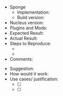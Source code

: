 <!--
    Anything in <!-- and -> are comments and will not appear in the submitted issue.

    Note:
        This template is just a suggestion for the layout for your report.
        As a general rule this template should be followed, but feel free to modify it according to your situation.
        However it is important that you provide as much detail as you can possibly provide so that we can address the
        issue with minimal fuss.
-->

<!--
    This section is only for Bug Reports
-->
* Sponge
    * Implementation: <!-- SpongeForge or SpongeVanilla -->
    * Build version: <!-- Find the build number using /sponge version -->
* Nucleus version: <!-- Find the version using /sponge plugins Nucleus -->
* Plugins and Mods: <!-- Plugins and Mods installed on the server, use /sponge plugins to ensure to list all of them -->
* Expected Result: <!-- What you expected -->
* Actual Result: <!-- What actually happened -->
* Steps to Reproduce:
    * <!-- How can we replicate the problem -->
    * <!-- -->
* Comments: <!-- Anything else you want to add. Maybe any logs(use pastebin or gists), media -->

<!--
    This section is only for Feature Requests
-->
* Suggestion:
* How would it work: <!-- Provide as much detail as possible -->
* Use cases/ justification:
    * [ ] <!-- Provide atleast one use case -->
    * [ ]
